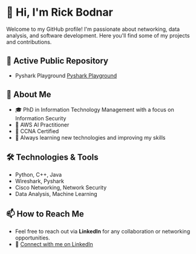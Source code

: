 
<!---
- 👋 Hi, I’m @rbodnar75
- 👀 I’m interested in ...
- 🌱 I’m currently learning ...
- 💞️ I’m looking to collaborate on ...
- 📫 How to reach me ...


-👋 Hi, I'm Rick Bodnar

Welcome to my GitHub profile! I'm passionate about networking, data analysis, and software development. Here you'll find some of my projects and contributions.

## 🔗 Connect with Me
- LinkedIn

--->
<!---
rbodnar75/rbodnar75 is a ✨ special ✨ repository because its `README.md` (this file) appears on your GitHub profile.
You can click the Preview link to take a look at your changes.
--->





# 👋 Hi, I'm Rick Bodnar

Welcome to my GitHub profile! I'm passionate about networking, data analysis, and software development. Here you'll find some of my projects and contributions.

## 📂 Active Public Repository
- Pyshark Playground [Pyshark Playground](https://github.com/rbodnar75/pyshark-projects-playground)

## 🚀 About Me
- 🎓 PhD in Information Technology Management with a focus on Information Security
- 🏅 AWS AI Practitioner
- 🏅 CCNA Certified
- 🌱 Always learning new technologies and improving my skills

## 🛠️ Technologies & Tools
- Python, C++, Java
- Wireshark, Pyshark
- Cisco Networking, Network Security
- Data Analysis, Machine Learning

## 📫 How to Reach Me
- Feel free to reach out via **LinkedIn** for any collaboration or networking opportunities.
- 🔗 [Connect with me on LinkedIn](https://www.linkedin.com/in/rick-bodnar-phd-ccna-2480971b/)

<!---
rbodnar75/rbodnar75 is a ✨ special ✨ repository because its `README.md` (this file) appears on your GitHub profile.
You can click the Preview link to take a look at your changes.
--->


